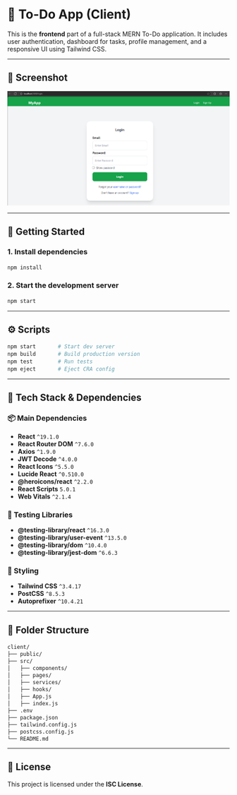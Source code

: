 # 📝 To-Do App (Client)

This is the **frontend** part of a full-stack MERN To-Do application. It includes user authentication, dashboard for tasks, profile management, and a responsive UI using Tailwind CSS.

---

## 📸 Screenshot

![Login Page](./Login.png)

---

## 🚀 Getting Started

### 1. Install dependencies

```bash
npm install
```

### 2. Start the development server

```bash
npm start
```

---

## ⚙️ Scripts

```bash
npm start       # Start dev server
npm build       # Build production version
npm test        # Run tests
npm eject       # Eject CRA config
```

---

## 🧰 Tech Stack & Dependencies

### 📦 Main Dependencies

- **React** `^19.1.0`
- **React Router DOM** `^7.6.0`
- **Axios** `^1.9.0`
- **JWT Decode** `^4.0.0`
- **React Icons** `^5.5.0`
- **Lucide React** `^0.510.0`
- **@heroicons/react** `^2.2.0`
- **React Scripts** `5.0.1`
- **Web Vitals** `^2.1.4`

### 🧪 Testing Libraries

- **@testing-library/react** `^16.3.0`
- **@testing-library/user-event** `^13.5.0`
- **@testing-library/dom** `^10.4.0`
- **@testing-library/jest-dom** `^6.6.3`

### 🎨 Styling

- **Tailwind CSS** `^3.4.17`
- **PostCSS** `^8.5.3`
- **Autoprefixer** `^10.4.21`

---

## 📂 Folder Structure

```
client/
├── public/
├── src/
│   ├── components/
│   ├── pages/
│   ├── services/
│   ├── hooks/
│   ├── App.js
│   ├── index.js
├── .env
├── package.json
├── tailwind.config.js
├── postcss.config.js
└── README.md
```

---

## 📄 License

This project is licensed under the **ISC License**.
